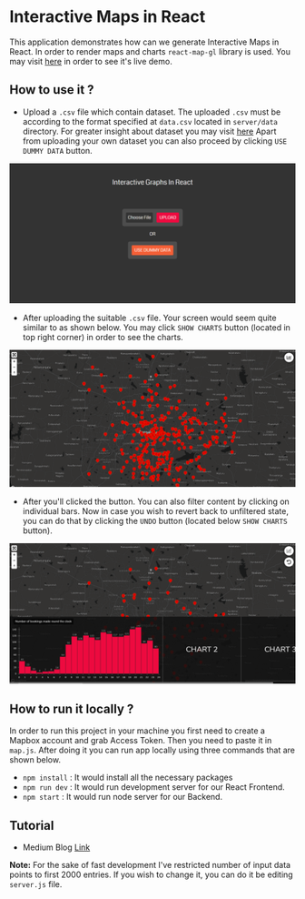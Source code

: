 # Interactive Maps in React
This application demonstrates how can we generate Interactive Maps in React. In order to render maps and charts `react-map-gl` library is used. You may visit [here](https://react-interactive-maps-demo.herokuapp.com/) in order to see it's live demo.

## How to use it ?
* Upload a `.csv` file which contain dataset. The uploaded `.csv` must be according to the format specified at `data.csv` located in `server/data` directory. For greater insight about dataset you may visit [here](https://www.kaggle.com/c/predicting-cab-booking-cancellations/data) Apart from uploading your own dataset you can also proceed by clicking `USE DUMMY DATA` button.
<p align="center">
  <img src="https://github.com/AwesomeChap/Interactive-Maps-In-React/blob/master/upload.PNG" width="800">
</p>

* After uploading the suitable `.csv` file. Your screen would seem quite similar to as shown below. You may click `SHOW CHARTS` button (located in top right corner) in order to see the charts.
<p align="center">
  <img src="https://github.com/AwesomeChap/Interactive-Maps-In-React/blob/master/first_preview.PNG" width="800">
</p>

* After you'll clicked the button. You can also filter content by clicking on individual bars. Now in case you wish to revert back to unfiltered state, you can do that by clicking the `UNDO` button (located below `SHOW CHARTS` button).
<p align="center">
  <img src="https://github.com/AwesomeChap/Interactive-Maps-In-React/blob/master/filtered_preview.PNG" width="800">
</p>

## How to run it locally ?
In order to run this project in your machine you first need to create a Mapbox account and grab Access Token. Then you need to paste it in `map.js`. After doing it you can run app locally using three commands that are shown below.
* `npm install` : It would install all the necessary packages
* `npm run dev` : It would run development server for our React Frontend. 
* `npm start`   : It would run node server for our Backend.

## Tutorial
* Medium Blog [Link](https://medium.com/@jatin15011999/how-to-create-interactive-maps-in-react-js-ccdfad460fa0)

**Note:** For the sake of fast development I've restricted number of input data points to first 2000 entries. If you wish to change it, you can do it be editing `server.js` file.
